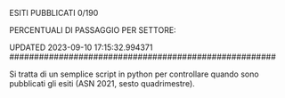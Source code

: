 ESITI PUBBLICATI 0/190 

PERCENTUALI DI PASSAGGIO PER SETTORE:

UPDATED 2023-09-10 17:15:32.994371
###################################################### 

Si tratta di un semplice script in python per controllare quando sono pubblicati gli esiti (ASN 2021, sesto quadrimestre).

